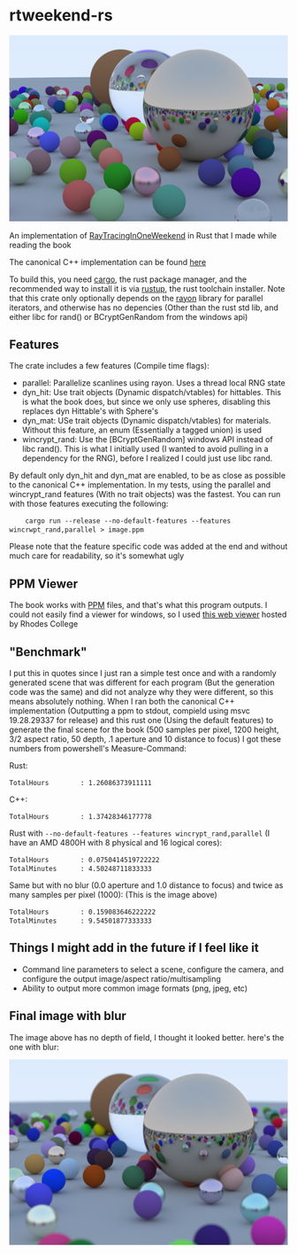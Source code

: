 # rtweekend-rs

![render of a random scene of spheres with a flat color, metal reflections and glass reflections/refractions, final output of the RayTracingInOneWeekend book. Except without blur/deph of field](/weekend_final_noblur.png)

An implementation of [RayTracingInOneWeekend](https://raytracing.github.io/books/RayTracingInOneWeekend.html) in Rust that I made while reading the book

The canonical C++ implementation can be found [here](https://github.com/RayTracing/raytracing.github.io/tree/master/src/InOneWeekend)

To build this, you need [cargo](https://github.com/rust-lang/cargo), the rust package manager, and the recommended way to install it is via [rustup](https://rustup.rs/), the rust toolchain installer.
Note that this crate only optionally depends on the [rayon]() library for parallel iterators, and otherwise has no depencies (Other than the rust std lib, and either libc for rand() or BCryptGenRandom from the windows api)

## Features

The crate includes a few features (Compile time flags):

- parallel: Parallelize scanlines using rayon. Uses a thread local RNG state
- dyn_hit: Use trait objects (Dynamic dispatch/vtables) for hittables. This is what the book does, but since we only use spheres, disabling this replaces dyn Hittable's with Sphere's
- dyn_mat: USe trait objects (Dynamic dispatch/vtables) for materials. Without this feature, an enum (Essentially a tagged union) is used
- wincrypt_rand: Use the [BCryptGenRandom] windows API instead of libc rand(). This is what I initially used (I wanted to avoid pulling in a dependency for the RNG), before I realized I could just use libc rand.

By default only dyn_hit and dyn_mat are enabled, to be as close as possible to the canonical C++ implementation. In my tests, using the parallel and wincrypt_rand features (With no trait objects) was the fastest. You can run with those features executing the following:

```
    cargo run --release --no-default-features --features wincrwpt_rand,parallel > image.ppm
```

Please note that the feature specific code was added at the end and without much care for readability, so it's somewhat ugly

## PPM Viewer

The book works with [PPM](https://en.wikipedia.org/wiki/Netpbm#PPM_example) files, and that's what this program outputs. I could not easily find a viewer for windows, so I used [this web viewer](http://www.cs.rhodes.edu/welshc/COMP141_F16/ppmReader.html) hosted by Rhodes College

## "Benchmark"

I put this in quotes since I just ran a simple test once and with a randomly generated scene that was different for each program (But the generation code was the same) and did not analyze why they were different, so this means absolutely nothing. When I ran both the canonical C++ implementation (Outputting a ppm to stdout, compield using msvc 19.28.29337 for release) and this rust one (Using the default features) to generate the final scene for the book (500 samples per pixel, 1200 height, 3/2 aspect ratio, 50 depth, .1 aperture and 10 distance to focus) I got these numbers from powershell's Measure-Command:

Rust:

```
TotalHours        : 1.26086373911111
```

C++:

```
TotalHours        : 1.37428346177778
```

Rust with `--no-default-features --features wincrypt_rand,parallel` (I have an AMD 4800H with 8 physical and 16 logical cores):

```
TotalHours        : 0.0750414519722222
TotalMinutes      : 4.50248711833333
```

Same but with no blur (0.0 aperture and 1.0 distance to focus) and twice as many samples per pixel (1000):
(This is the image above)

```
TotalHours        : 0.159083646222222
TotalMinutes      : 9.54501877333333
```

## Things I might add in the future if I feel like it

- Command line parameters to select a scene, configure the camera, and configure the output image/aspect ratio/multisampling
- Ability to output more common image formats (png, jpeg, etc)

## Final image with blur

The image above has no depth of field, I thought it looked better. here's the one with blur:

![Same image as bove with depth of field, except a slightly different scene because it is randomly generated](/weekend_final.png)
